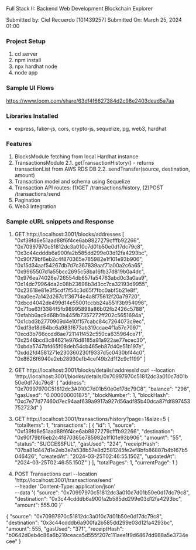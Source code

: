 Full Stack II: Backend Web Development Blockchain Explorer

Submitted by: Ciel Recuerdo [101439257]
Submitted On: March 25, 2024  01:00

### Project Setup
1. cd server
2. npm install
3. npx hardhat node
4. node app

### Sample UI Flows
https://www.loom.com/share/63df4f6627384d2c98e2403dead5a7aa

### Libraries Installed
- express, faker-js, cors, crypto-js, sequelize, pg, web3, hardhat

### Features
1. BlocksModule fetching from local Hardhat instance
2. TransactionsModule
2.1. getTransactionHistory() - returns transactionList from AWS RDS DB
2.2. sendTransfer(source, destination, amount)
3. Transaction model and schema using Sequelize
4. Transaction API routes: (1)GET /transactions/history, (2)POST /transactions/send
5. Pagination
6. Web3 Integration

### Sample cURL snippets and Response
1. GET http://localhost:3001/blocks/addresses
[
    "0xf39fd6e51aad88f6f4ce6ab8827279cfffb92266",
    "0x70997970c51812dc3a010c7d01b50e0d17dc79c8",
    "0x3c44cdddb6a900fa2b585dd299e03d12fa4293bc",
    "0x90f79bf6eb2c4f870365e785982e1f101e93b906",
    "0x15d34aaf54267db7d7c367839aaf71a00a2c6a65",
    "0x9965507d1a55bcc2695c58ba16fb37d819b0a4dc",
    "0x976ea74026e726554db657fa54763abd0c3a0aa9",
    "0x14dc79964da2c08b23698b3d3cc7ca32193d9955",
    "0x23618e81e3f5cdf7f54c3d65f7fbc0abf5b21e8f",
    "0xa0ee7a142d267c1f36714e4a8f75612f20a79720",
    "0xbcd4042de499d14e55001ccbb24a551f3b954096",
    "0x71be63f3384f5fb98995898a86b02fb2426c5788",
    "0xfabb0ac9d68b0b445fb7357272ff202c5651694a",
    "0x1cbd3b2770909d4e10f157cabc84c7264073c9ec",
    "0xdf3e18d64bc6a983f673ab319ccae4f1a57c7097",
    "0xcd3b766ccdd6ae721141f452c550ca635964ce71",
    "0x2546bcd3c84621e976d8185a91a922ae77ecec30",
    "0xbda5747bfd65f08deb54cb465eb87d40e51b197e",
    "0xdd2fd4581271e230360230f9337d5c0430bf44c0",
    "0x8626f6940e2eb28930efb4cef49b2d1f2c9c1199"
]

2. GET http://localhost:3001/blocks/details/:addressId
curl --location 'http://localhost:3001/blocks/details/0x70997970c51812dc3a010c7d01b50e0d17dc79c8'
{
    "address": "0x70997970C51812dc3A010C7d01b50e0d17dc79C8",
    "balance": "296",
    "gasUsed": "0.000000001875",
    "blockNumber": 1,
    "blockHash": "0xc7e77d77460d7ec94aaf639a9917a927d56adf85b40dca87fdf897453752723d"
}

3. GET http://localhost:3001/transactions/history?page=1&size=5
{
    "totalItems": 1,
    "transactions": [
        {
            "id": 1,
            "source": "0xf39fd6e51aad88f6f4ce6ab8827279cfffb92266",
            "destination": "0x90f79bf6eb2c4f870365e785982e1f101e93b906",
            "amount": "55",
            "status": "SUCCESSFUL",
            "gasUsed": "224",
            "receiptHash": "07ba81d447d1e2eb3e7a538b57e8d2581245fe2ef8bfb86887b4b167b5046426",
            "createdAt": "2024-03-25T02:46:55.150Z",
            "updatedAt": "2024-03-25T02:46:55.150Z"
        }
    ],
    "totalPages": 1,
    "currentPage": 1
}

4. POST Transactions
curl --location 'http://localhost:3001/transactions/send' \
--header 'Content-Type: application/json' \
--data '{
    "source": "0x70997970c51812dc3a010c7d01b50e0d17dc79c8",
    "destination": "0x3c44cdddb6a900fa2b585dd299e03d12fa4293bc",
    "amount": 555.00
}'

{
    "source": "0x70997970c51812dc3a010c7d01b50e0d17dc79c8",
    "destination": "0x3c44cdddb6a900fa2b585dd299e03d12fa4293bc",
    "amount": 555,
    "gasUsed": "371",
    "receiptHash": "b0642d0eb4c86a6b219ceaca5d555f207c111aee1f9d6467dd988a5e3734ecee"
}
